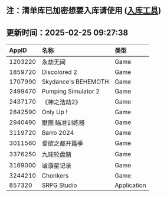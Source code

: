 ## 注：清单库已加密想要入库请使用 ([入库工具](https://github.com/BlankTMing/ManifestAutoUpdate/releases))

## 更新时间：2025-02-25 09:27:38
| AppID | 名称 | 类型  |
| :-------------------- | :----------------------------- | :----------- |
| 1203220 | 永劫无间| Game |
| 1859720 | Discolored 2| Game |
| 1707990 | Skydance's BEHEMOTH| Game |
| 2499470 | Pumping Simulator 2| Game |
| 2437170 | 《神之浩劫2》| Game |
| 2842590 | Only Up !| Game |
| 2940490 | 獸圈  瞄准训练器| Game |
| 3119720 | Barro 2024| Game |
| 3011560 | 爱欲之都开篇季| Game |
| 3376250 | 九球轮盘赌| Game |
| 3169000 | 谧漩星记录| Game |
| 3244210 | Chonkers| Game |
| 857320 | SRPG Studio| Application |
